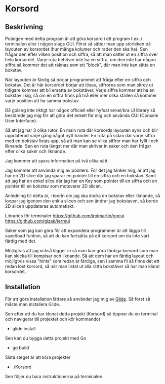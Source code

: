 # Korsord
## Beskrivning
Poängen med detta program är att göra korsord i ett program t.ex. i terminalen eller i någon slags GUI.
Först så sätter man upp storleken på layouten av korsordet (hur många kolumer och rader den ska ha).
Sen frågar den efter vilken position och siffra, så att man sätter ut en siffra över hela korsordet.
Varje ruta behöver inte ha en siffra, om den inte har någon siffra så kommer det att räknas som ett "block", där man inte kan sätta en bokstav.

När layouten är färdig så börjar programmet att fråga efter en siffra och bokstav.
Det är här korsordet börjar att lösas, siffrorna som man skrev ut tidigare kommer att bli ersatta av bokstäver.
Varje siffra kommer att ha en bokstav i sig, så om en siffra finns på två eller mer olika ställen så kommer varje position att ha samma bokstav.

Då golang inte riktigt har någon officiell eller hyfsat enkel/bra UI library så bestämde jag mig för att göra det enkelt för mig
och använda CUI (Console User Interface).

Så att jag har 3 olika rutor. En main ruta där korsords layouten syns och blir uppdaterad varje gång något nytt händer.
En ruta på sidan där varje siffra med en bokstav listas upp, så att man kan se vilka siffror man har fyllt i och liknande.
Sen en ruta längst ner där man skriver in saker och den frågar efter olika saker och liknande.

Jag kommer att spara information på två olika sätt.

Jag kommer att använda mig av pointers.
För det jag tänker mig, är att jag har en 2D slice där jag sparar en pointer till en siffra och en bokstav.
Samt att jag har en enkel slice där jag har en Key som pointer till en siffra och en pointer till en bokstav som motsvarar 2D slicen.

Anledning till detta är, i teorin om jag ska ändra en bokstav eller liknande, så loopar jag igenom den enkla slicen och sen ändrar jag bokstaven, så borde 2D slicen uppdateras automatiskt.

Libraries för terminaler
https://github.com/jroimartin/gocui
https://github.com/gizak/termui

Saker som jag kan göra för att expandera programmer är att lägga till save/load funtion, så att du kan fortsätta på ett korsord om du inte vart färdig med det.

Möjligtvis att jag också lägger in så man kan göra färdiga korsord som man kan skicka till kompisar och liknande.
Så att dem har en färdig layout och möjligtvis vissa "hints" som redan är färdiga, sen i samma fil så finns det ett redan löst korsord,
så när man listat ut alla rätta bokstäver så har man klarat korsordet.

## Installation
För att göra installation lättare så använder jag mig av [Glide](https://github.com/Masterminds/glide).
Så först så måste man installera Glide.

Sen efter att du har klonat detta projekt (Korsord) så öppnar du en terminal och navigerar till projektet och kör kommandot
- glide install

Sen kan du bygga detta projekt med Go
- go build

Sista steget är att köra projekter
- ./Korsord

Sen följer du bara instruktionerna på terminalen.